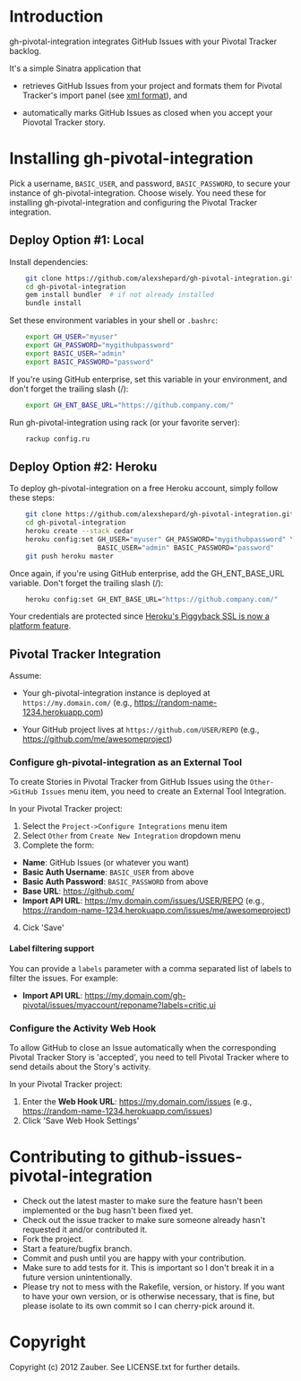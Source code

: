 # Introduction

gh-pivotal-integration integrates GitHub Issues with your Pivotal Tracker backlog.

It's a simple Sinatra application that

* retrieves GitHub Issues from your project and formats them for Pivotal Tracker's import panel (see [xml format](http://www.pivotaltracker.com/help/integrations?version=v3#other)), and

* automatically marks GitHub Issues as closed when you accept your Piovotal Tracker story.

# Installing gh-pivotal-integration

Pick a username, `BASIC_USER`, and password, `BASIC_PASSWORD`, to secure your instance of gh-pivotal-integration. Choose wisely. You need these for installing gh-pivotal-integration and configuring the Pivotal Tracker integration.

## Deploy Option #1: Local

Install dependencies:

```bash
    git clone https://github.com/alexshepard/gh-pivotal-integration.git
    cd gh-pivotal-integration
    gem install bundler  # if not already installed
    bundle install
```

Set these environment variables in your shell or `.bashrc`:

```bash
    export GH_USER="myuser"
    export GH_PASSWORD="mygithubpassword"
    export BASIC_USER="admin"
    export BASIC_PASSWORD="password"
```

If you're using GitHub enterprise, set this variable in your environment, and don't forget the trailing slash (/):

```bash
    export GH_ENT_BASE_URL="https://github.company.com/"
```

Run gh-pivotal-integration using rack (or your favorite server):

```bash
    rackup config.ru
```

## Deploy Option #2: Heroku

To deploy gh-pivotal-integration on a free Heroku account, simply follow these steps:

```bash
    git clone https://github.com/alexshepard/gh-pivotal-integration.git
    cd gh-pivotal-integration
    heroku create --stack cedar
    heroku config:set GH_USER="myuser" GH_PASSWORD="mygithubpassword" \
                      BASIC_USER="admin" BASIC_PASSWORD="password"
    git push heroku master
```

Once again, if you're using GitHub enterprise, add the GH_ENT_BASE_URL variable. Don't forget the trailing slash (/):

```bash
    heroku config:set GH_ENT_BASE_URL="https://github.company.com/"
```

Your credentials are protected since [Heroku's Piggyback SSL is now a platform feature](https://devcenter.heroku.com/changelog-items/10).

## Pivotal Tracker Integration

Assume:

* Your gh-pivotal-integration instance is deployed at `https://my.domain.com/` (e.g., https://random-name-1234.herokuapp.com)

* Your GitHub project lives at `https://github.com/USER/REPO` (e.g., https://github.com/me/awesomeproject)

### Configure gh-pivotal-integration as an External Tool

To create Stories in Pivotal Tracker from GitHub Issues using the `Other->GitHub Issues` menu item, you need to create an External Tool Integration.

In your Pivotal Tracker project:

1. Select the `Project->Configure Integrations` menu item
2. Select `Other` from `Create New Integration` dropdown menu
3. Complete the form:
  * **Name**: GitHub Issues (or whatever you want)
  * **Basic Auth Username**: `BASIC_USER` from above
  * **Basic Auth Password**: `BASIC_PASSWORD` from above
  * **Base URL**: https://github.com/
  * **Import API URL**: https://my.domain.com/issues/USER/REPO (e.g., https://random-name-1234.herokuapp.com/issues/me/awesomeproject)
4. Cick 'Save'

#### Label filtering support

You can provide a `labels` parameter with a comma separated list of labels to filter the issues. For example:
 * **Import API URL**: https://my.domain.com/gh-pivotal/issues/myaccount/reponame?labels=critic,ui

### Configure the Activity Web Hook

To allow GitHub to close an Issue automatically when the corresponding Pivotal Tracker Story is 'accepted', you need to tell Pivotal Tracker where to send details about the Story's activity.

In your Pivotal Tracker project:

1. Enter the **Web Hook URL**: https://my.domain.com/issues (e.g., https://random-name-1234.herokuapp.com/issues)
2. Click 'Save Web Hook Settings'


# Contributing to github-issues-pivotal-integration

* Check out the latest master to make sure the feature hasn't been implemented or the bug hasn't been fixed yet.
* Check out the issue tracker to make sure someone already hasn't requested it and/or contributed it.
* Fork the project.
* Start a feature/bugfix branch.
* Commit and push until you are happy with your contribution.
* Make sure to add tests for it. This is important so I don't break it in a future version unintentionally.
* Please try not to mess with the Rakefile, version, or history. If you want to have your own version, or is otherwise necessary, that is fine, but please isolate to its own commit so I can cherry-pick around it.

# Copyright

Copyright (c) 2012 Zauber. See LICENSE.txt for further details.
